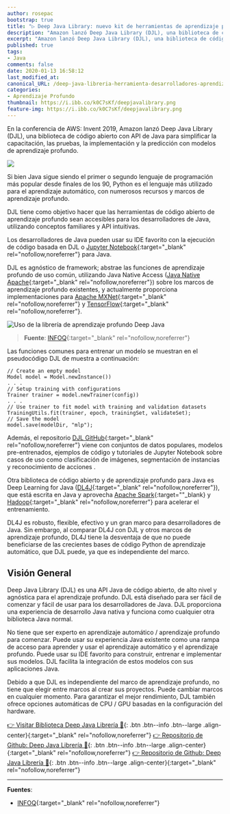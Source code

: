 ```yaml
---
author: rosepac
bootstrap: true
title: "▷ Deep Java Library: nuevo kit de herramientas de aprendizaje profundo para desarrolladores de Java 👨‍💻 "
description: "Amazon lanzó Deep Java Library (DJL), una biblioteca de código abierto con API de Java para simplificar la capacitación, las pruebas, la implementación y la creación de proyectos de aprendizaje profundo"
excerpt: "Amazon lanzó Deep Java Library (DJL), una biblioteca de código abierto con API de Java para simplificar la capacitación, las pruebas, la implementación y la creación de proyectos de aprendizaje profundo"
published: true
tags:
- Java
comments: false
date: 2020-01-13 16:58:12
last_modified_at: 
canonical_URL: /deep-java-libreria-herramienta-desarrolladores-aprendizaje-profundo/
categories:
- Aprendizaje Profundo
thumbnail: https://i.ibb.co/k0C7sKf/deepjavalibrary.png
feature-img: https://i.ibb.co/k0C7sKf/deepjavalibrary.png
---
```


En la conferencia de AWS: Invent 2019, Amazon lanzó Deep Java Library (DJL), una biblioteca de código abierto con API de Java para simplificar la capacitación, las pruebas, la implementación y la predicción con modelos de aprendizaje profundo.

![](https://i.ibb.co/k0C7sKf/deepjavalibrary.png)

Si bien Java sigue siendo el primer o segundo lenguaje de programación más popular desde finales de los 90, Python es el lenguaje más utilizado para el aprendizaje automático, con numerosos recursos y marcos de aprendizaje profundo.

DJL tiene como objetivo hacer que las herramientas de código abierto de aprendizaje profundo sean accesibles para los desarrolladores de Java, utilizando conceptos familiares y API intuitivas.

Los desarrolladores de Java pueden usar su IDE favorito con la ejecución de código basada en DJL o [Jupyter Notebook](https://jupyter.org/){:target="_blank" rel="nofollow,noreferrer"} para Java.

DJL es agnóstico de framework; abstrae las funciones de aprendizaje profundo de uso común, utilizando Java Native Access ([Java Native Apache](https://github.com/java-native-access/jna){:target="_blank" rel="nofollow,noreferrer"}) sobre los marcos de aprendizaje profundo existentes, y actualmente proporciona implementaciones para [Apache MXNet](https://mxnet.apache.org/){:target="_blank" rel="nofollow,noreferrer"} y [TensorFlow](https://www.tensorflow.org/){:target="_blank" rel="nofollow,noreferrer"}.

![](https://i.ibb.co/NVg9mBH/1deep-java-library-1578484330456.jpg "Uso de la librería de aprendizaje profundo Deep Java")
> **Fuente**: [INFOQ](https://www.infoq.com/news/2020/01/deep-java-library/){:target="_blank" rel="nofollow,noreferrer"}

Las funciones comunes para entrenar un modelo se muestran en el pseudocódigo DJL de muestra a continuación:

```
// Create an empty model
Model model = Model.newInstance())
. . .
// Setup training with configurations
Trainer trainer = model.newTrainer(config))
. . .
// Use trainer to fit model with training and validation datasets
TrainingUtils.fit(trainer, epoch, trainingSet, validateSet);                   
// Save the model         
model.save(modelDir, "mlp"); 
```

Además, el repositorio [DJL GitHub](https://github.com/awslabs/djl){:target="_blank" rel="nofollow,noreferrer"} viene con conjuntos de datos populares, modelos pre-entrenados, ejemplos de código y tutoriales de Jupyter Notebook sobre casos de uso como clasificación de imágenes, segmentación de instancias y reconocimiento de acciones .  

Otra biblioteca de código abierto y de aprendizaje profundo para Java es Deep Learning for Java ([DL4J](https://deeplearning4j.org/){:target="_blank" rel="nofollow,noreferrer"}), que está escrita en Java y aprovecha [Apache Spark](https://spark.apache.org/){:target=""_blank} y [Hadoop](https://hadoop.apache.org/){:target="_blank" rel="nofollow,noreferrer"} para acelerar el entrenamiento.

DL4J es robusto, flexible, efectivo y un gran marco para desarrolladores de Java. Sin embargo, al  comparar DL4J con DJL y otros marcos de aprendizaje profundo, DL4J tiene la desventaja de que no puede beneficiarse de las crecientes bases de código Python de aprendizaje automático, que DJL puede, ya que es independiente del marco.

## Visión General

Deep Java Library (DJL) es una API Java de código abierto, de alto nivel y agnóstica para el aprendizaje profundo. DJL está diseñado para ser fácil de comenzar y fácil de usar para los desarrolladores de Java. DJL proporciona una experiencia de desarrollo Java nativa y funciona como cualquier otra biblioteca Java normal.

No tiene que ser experto en aprendizaje automático / aprendizaje profundo para comenzar. Puede usar su experiencia Java existente como una rampa de acceso para aprender y usar el aprendizaje automático y el aprendizaje profundo. Puede usar su IDE favorito para construir, entrenar e implementar sus modelos. DJL facilita la integración de estos modelos con sus aplicaciones Java.

Debido a que DJL es independiente del marco de aprendizaje profundo, no tiene que elegir entre marcos al crear sus proyectos. Puede cambiar marcos en cualquier momento. Para garantizar el mejor rendimiento, DJL también ofrece opciones automáticas de CPU / GPU basadas en la configuración del hardware.

[👉 Visitar Biblioteca Deep Java Librería 🤖](https://djl.ai/){: .btn .btn--info .btn--large .align-center}{:target="_blank" rel="nofollow,noreferrer"}
[👉 Repositorio de Github: Deep Java Librería 🤖](https://github.com/awslabs/djl#deep-java-library-djl){: .btn .btn--info .btn--large .align-center}{:target="_blank" rel="nofollow,noreferrer"}
[👉 Repositorio de Github: Deep Java Librería 🤖](https://github.com/awslabs/djl#getting-started){: .btn .btn--info .btn--large .align-center}{:target="_blank" rel="nofollow,noreferrer"}

_____

**Fuentes**:
* [INFOQ](https://www.infoq.com/news/2020/01/deep-java-library/){:target="_blank" rel="nofollow,noreferrer"}

